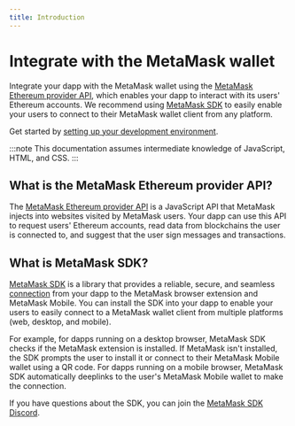 ```yaml
---
title: Introduction
---
```


# Integrate with the MetaMask wallet

Integrate your dapp with the MetaMask wallet using the
[MetaMask Ethereum provider API](reference/provider-api.md), which enables your dapp to interact
with its users' Ethereum accounts.
We recommend using [MetaMask SDK](how-to/use-sdk) to easily enable your users to connect to their
MetaMask wallet client from any platform.

Get started by [setting up your development environment](get-started/set-up-dev-environment.md).

:::note
This documentation assumes intermediate knowledge of JavaScript, HTML, and CSS.
:::

## What is the MetaMask Ethereum provider API?

The [MetaMask Ethereum provider API](reference/provider-api.md) is a JavaScript API that MetaMask
injects into websites visited by MetaMask users.
Your dapp can use this API to request users' Ethereum accounts, read data from blockchains the user
is connected to, and suggest that the user sign messages and transactions.

## What is MetaMask SDK?

[MetaMask SDK](how-to/use-sdk/index.md) is a library that provides a reliable, secure, and seamless
[connection](concepts/sdk-connections.md) from your dapp to the MetaMask browser extension and
MetaMask Mobile.
You can install the SDK into your dapp to enable your users to easily connect to a MetaMask wallet
client from multiple platforms (web, desktop, and mobile).

For example, for dapps running on a desktop browser, MetaMask SDK checks if the MetaMask extension
is installed.
If MetaMask isn't installed, the SDK prompts the user to install it or connect to their MetaMask
Mobile wallet using a QR code.
For dapps running on a mobile browser, MetaMask SDK automatically deeplinks to the user's MetaMask
Mobile wallet to make the connection.

If you have questions about the SDK, you can join the [MetaMask SDK Discord](https://discord.gg/N3jSkZbYm6).
